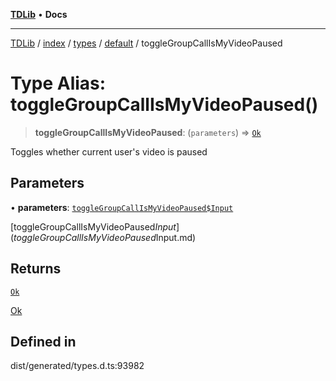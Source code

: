 [**TDLib**](../../../../../../README.md) • **Docs**

***

[TDLib](../../../../../../modules.md) / [index](../../../../../README.md) / [types](../../../README.md) / [default](../README.md) / toggleGroupCallIsMyVideoPaused

# Type Alias: toggleGroupCallIsMyVideoPaused()

> **toggleGroupCallIsMyVideoPaused**: (`parameters`) => [`Ok`](Ok-1.md)

Toggles whether current user's video is paused

## Parameters

• **parameters**: [`toggleGroupCallIsMyVideoPaused$Input`](toggleGroupCallIsMyVideoPaused$Input.md)

[toggleGroupCallIsMyVideoPaused$Input](toggleGroupCallIsMyVideoPaused$Input.md)

## Returns

[`Ok`](Ok-1.md)

[Ok](Ok-1.md)

## Defined in

dist/generated/types.d.ts:93982
